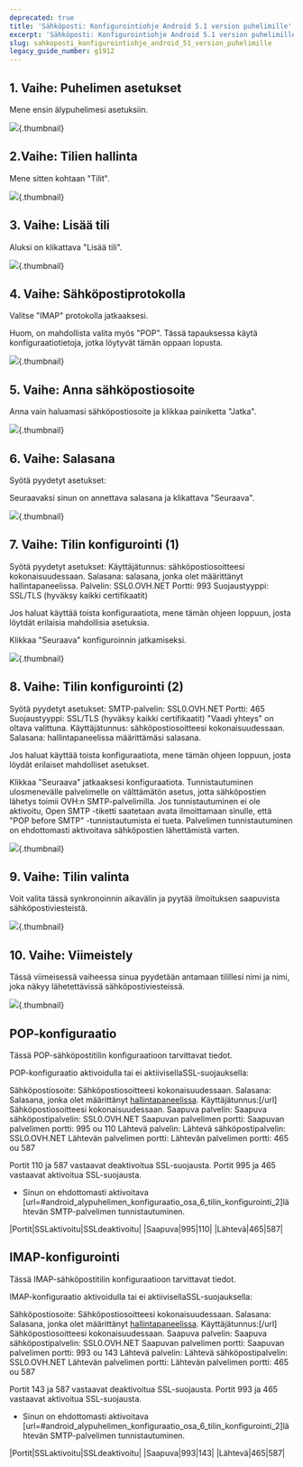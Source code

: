 ```yaml
---
deprecated: true
title: 'Sähköposti: Konfigurointiohje Android 5.1 version puhelimille'
excerpt: 'Sähköposti: Konfigurointiohje Android 5.1 version puhelimille'
slug: sahkoposti_konfigurointiohje_android_51_version_puhelimille
legacy_guide_number: g1912
---
```



## 1. Vaihe: Puhelimen asetukset
Mene ensin älypuhelimesi asetuksiin.

![](images/img_3554.jpg){.thumbnail}


## 2.Vaihe: Tilien hallinta
Mene sitten kohtaan "Tilit".

![](images/img_3555.jpg){.thumbnail}


## 3. Vaihe: Lisää tili
Aluksi on klikattava "Lisää tili".

![](images/img_3556.jpg){.thumbnail}


## 4. Vaihe: Sähköpostiprotokolla
Valitse "IMAP" protokolla jatkaaksesi.

Huom, on mahdollista valita myös "POP". Tässä tapauksessa käytä konfiguraatiotietoja, jotka löytyvät tämän oppaan lopusta.

![](images/img_3557.jpg){.thumbnail}


## 5. Vaihe: Anna sähköpostiosoite
Anna vain haluamasi sähköpostiosoite ja klikkaa painiketta "Jatka".

![](images/img_3558.jpg){.thumbnail}


## 6. Vaihe: Salasana
Syötä pyydetyt asetukset:

Seuraavaksi sinun on annettava salasana ja klikattava "Seuraava".

![](images/img_3559.jpg){.thumbnail}


## 7. Vaihe: Tilin konfigurointi (1)
Syötä pyydetyt asetukset:
Käyttäjätunnus: sähköpostiosoitteesi kokonaisuudessaan.
Salasana: salasana, jonka olet määrittänyt hallintapaneelissa.
Palvelin: SSL0.OVH.NET
Portti: 993
Suojaustyyppi: SSL/TLS
(hyväksy kaikki certifikaatit)

Jos haluat käyttää toista konfiguraatiota, mene tämän ohjeen loppuun, josta löytdät erilaisia mahdollisia asetuksia.

Klikkaa "Seuraava" konfiguroinnin jatkamiseksi.

![](images/img_3560.jpg){.thumbnail}


## 8. Vaihe: Tilin konfigurointi (2)
Syötä pyydetyt asetukset:
SMTP-palvelin: SSL0.OVH.NET
Portti: 465
Suojaustyyppi: SSL/TLS
(hyväksy kaikki certifikaatit)
"Vaadi yhteys" on oltava valittuna. 
Käyttäjätunnus: sähköpostiosoitteesi kokonaisuudessaan.
Salasana: hallintapaneelissa määrittämäsi salasana.

Jos haluat käyttää toista konfiguraatiota, mene tämän ohjeen loppuun, josta löydät erilaiset mahdolliset asetukset.

Klikkaa "Seuraava" jatkaaksesi konfiguraatiota.
Tunnistautuminen ulosmenevälle palvelimelle on välttämätön asetus, jotta sähköpostien lähetys toimii OVH:n SMTP-palvelimilla.
Jos tunnistautuminen ei ole aktivoitu, Open SMTP -tiketti saatetaan avata ilmoittamaan sinulle, että "POP before SMTP" -tunnistautumista ei tueta. Palvelimen tunnistautuminen on ehdottomasti aktivoitava sähköpostien lähettämistä varten.

![](images/img_3561.jpg){.thumbnail}


## 9. Vaihe: Tilin valinta
Voit valita tässä synkronoinnin aikavälin ja pyytää ilmoituksen saapuvista sähköpostiviesteistä.

![](images/img_3562.jpg){.thumbnail}


## 10. Vaihe: Viimeistely
Tässä viimeisessä vaiheessa sinua pyydetään antamaan tilillesi nimi ja nimi, joka näkyy lähetettävissä sähköpostiviesteissä.

![](images/img_3563.jpg){.thumbnail}


## POP-konfiguraatio
Tässä POP-sähköpostitilin konfiguraatioon tarvittavat tiedot.

POP-konfiguraatio aktivoidulla tai ei aktiivisellaSSL-suojauksella:


Sähköpostiosoite: Sähköpostiosoitteesi kokonaisuudessaan.
Salasana: Salasana, jonka olet määrittänyt [hallintapaneelissa](https://www.ovh.com/manager/).
Käyttäjätunnus:[/url] Sähköpostiosoitteesi kokonaisuudessaan.
Saapuva palvelin: Saapuva sähköpostipalvelin: SSL0.OVH.NET
Saapuvan palvelimen portti: Saapuvan palvelimen portti: 995 ou 110
Lähtevä palvelin: Lähtevä sähköpostipalvelin: SSL0.OVH.NET
Lähtevän palvelimen portti: Lähtevän palvelimen portti: 465 ou 587

Portit 110 ja 587 vastaavat deaktivoitua SSL-suojausta.
Portit 995 ja 465 vastaavat aktivoitua SSL-suojausta.


- Sinun on ehdottomasti aktivoitava [url=#android_alypuhelimen_konfiguraatio_osa_6_tilin_konfigurointi_2]lähtevän SMTP-palvelimen tunnistautuminen.



|Portit|SSLaktivoitu|SSLdeaktivoitu|
|Saapuva|995|110|
|Lähtevä|465|587|




## IMAP-konfigurointi
Tässä IMAP-sähköpostitilin konfiguraatioon tarvittavat tiedot.

IMAP-konfiguraatio aktivoidulla tai ei aktiivisellaSSL-suojauksella:


Sähköpostiosoite: Sähköpostiosoitteesi kokonaisuudessaan.
Salasana: Salasana, jonka olet määrittänyt [hallintapaneelissa](https://www.ovh.com/manager/).
Käyttäjätunnus:[/url] Sähköpostiosoitteesi kokonaisuudessaan.
Saapuva palvelin: Saapuva sähköpostipalvelin: SSL0.OVH.NET
Saapuvan palvelimen portti: Saapuvan palvelimen portti: 993 ou 143
Lähtevä palvelin: Lähtevä sähköpostipalvelin: SSL0.OVH.NET
Lähtevän palvelimen portti: Lähtevän palvelimen portti: 465 ou 587

Portit 143 ja 587 vastaavat deaktivoitua SSL-suojausta.
Portit 993 ja 465 vastaavat aktivoitua SSL-suojausta.


- Sinun on ehdottomasti aktivoitava [url=#android_alypuhelimen_konfiguraatio_osa_6_tilin_konfigurointi_2]lähtevän SMTP-palvelimen tunnistautuminen.



|Portit|SSLaktivoitu|SSLdeaktivoitu|
|Saapuva|993|143|
|Lähtevä|465|587|



